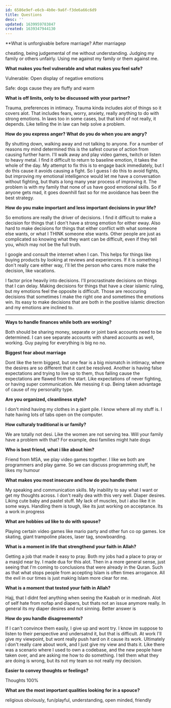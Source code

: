 ```yaml
---
id: 6586e9ef-e6cb-4b0e-9a6f-f3de6a66c6d9
title: Questions
desc: ''
updated: 1639959783847
created: 1639347944130
---
```


**What is unforgivable before marriage? After marriage*p*

cheating, being judgemental of me without understanding. Judging my family or others unfairly. Using me against my family or them against me.

**What makes you feel vulnerable and what makes you feel safe?**

Vulnerable: Open display of negative emotions

Safe: dogs cause they are fluffy and warm

**What is off limits, only to be discussed with your partner?**

Trauma, preferences in intimacy. Trauma kinda includes alot of things so it covers alot. That includes fears, worry, anxiety, really anything to do with strong emotions. In laws too in some cases, but that kind of not really, it depends. Like telling the in law can help solve a problem.

**How do you express anger? What do you do when you are angry?**

By shutting down, walking away and not talking to anyone. For a number of reasons my mind determined this is the safest course of action from causing further harm. I'll walk away and play video games, twitch or listen to heavy metal. I find it difficult to return to baseline emotion, it takes the whole of the day. My attempt to fix this is to engage back immediately, but I do this cause it avoids causing a fight. So I guess I do this to avoid fights, but improving my emotional intelligence would let me have a conversation without fighting, but thats a long many year process of improving it. The problem is with my family that none of us have good emotional skills. So if anyone gets mad, it goes downhill fast so for me avoidance has been the best strategy.

**How do you make important and less important decisions in your life?**

So emotions are really the driver of decisions. I find it difficult to make a decision for things that I don't have a strong emotion for either eway. Also hard to make decisions for things that either conflict with what someone else wants, or what I THINK someone else wants. Other people are just as complicated so knowing what they want can be difficult, even if they tell you, which may not be the full truth.

I google and consult the internet when I can. This helps for things like buying products by looking at reviews and experiences. If it is something I don't really care either way, I'll let the person who cares more make the decision, like vacations. 

I factor price heavily into decisions. I'll procrastinate decisions on things that I can delay. Making decisions for things that have a clear islamic ruling, but my emotions feel the opposite is difficult. Those are reoccuring decisions that sometimes I make the right one and sometimes the emotions win. Its easy to make decisions that are both in the positive islamic direction and my emotions are inclined to. 

--------------------------------------------------

**Ways to handle finances while both are working?**

Both should be sharing money, separate or joint bank accounts need to be determined. I can see separate accounts with shared accounts as well, working. Guy paying for everything is big no no.

**Biggest fear about marriage**

Dont like the term biggest, but one fear is a big mismatch in intimacy, where the desires are so different that it cant be resolved. Another is having false expectations and trying to live up to them, thus failing cause the expectations are flawed from the start. Like expectations of never fighting, or having super communication. Me messing it up. Being taken advantage of cause of my personality type.

**Are you organized, cleanliness style?**

I don't mind having my clothes in a giant pile. I know where all my stuff is. I hate having lots of tabs open on the computer. 

**How culturaly traditional is ur family?**

We are totally not desi. Like the women are not serving tea. Will your family have a problem with that? For example, desi families might hate dogs

**Who is best friend, what i like about him?**

Friend from MSA, we play video games together. I like we both are programmers and play game. So we can discuss programming stuff, he likes my humour

**What makes you most insecure and how do you handle them**

My speaking and communication skills. My inability to say what I want or get my thoughts across. I don't really dea with this very well. Diaper desires. Liking cute baby and pastel stuff. My lack of muscles, but i also like it in some ways. Handling them is tough, like its just working on acceptance. Its a work in progress

**What are hobbies ud like to do with spouse?**

Playing certain video games like mario party and other fun co op games. Ice skating, giant trampoline places, laser tag, snowboarding.

**What is a moment in life that strengthend your faith in Allah?**

Getting a job that made it easy to pray. Both my jobs had a place to pray or a masjid near by. I made dua for this alot. Then in a more general sense, just seeing that I'm coming to conclusions that were already in the Quran. Such as that what stops people from accepting Islam is often times arrogance. All the evil in our times is just making Islam more clear for me.

**What is a moment that tested your faith in Allah?**

Hajj, that I didnt feel anything when seeing the Kaabah or in medinah. Alot of self hate from nofap and diapers, but thats not an issue anymore really. In general its my diaper desires and not sinning. Better answer is

**How do you handle disagreements?**

If I can't convince them easily, I give up and wont try. I know im suppose to listen to their perspective and undersatnd it, but that is difficult. At work I'll give my viewpoint, but wont really push hard on it cause its work. Ultimately i don't really care about work, and I just give my view and thats it. Like there was a scenario where I used to own a codebase, and the new people have taken over, and are asking me how to do something. I tell them what they are doing is wrong, but its not my team so not really my decision.

**Easier to convey thoughts or feelings?**

Thoughts 100%

**What are the most important qualities looking for in a spouce?**

religious obviously, fun/playful, understanding, open minded, friendly